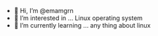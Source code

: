 - 👋 Hi, I’m @emamgrn
- 👀 I’m interested in ... Linux operating system
- 🌱 I’m currently learning ... any thing about linux

<!---
emamgrn/emamgrn is a ✨ special ✨ repository because its `README.md` (this file) appears on your GitHub profile.
You can click the Preview link to take a look at your changes.
--->
